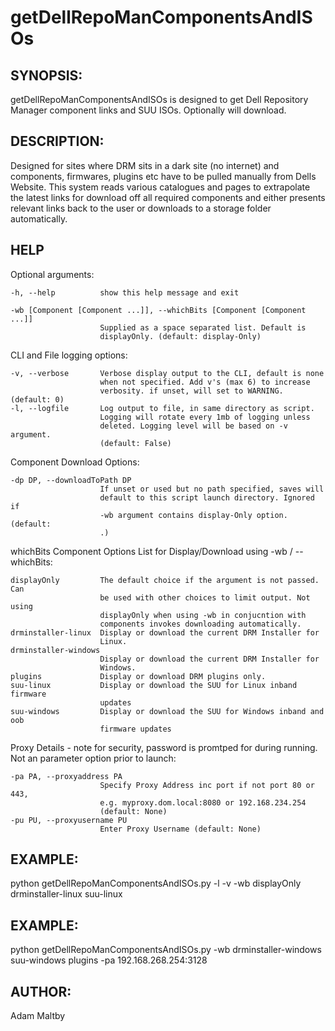 # getDellRepoManComponentsAndISOs

## SYNOPSIS:
getDellRepoManComponentsAndISOs is designed to get Dell Repository Manager component links and SUU ISOs. Optionally will download.

## DESCRIPTION:
Designed for sites where DRM sits in a dark site (no internet) and components, firmwares, plugins etc have to be pulled manually from Dells Website. This system reads various catalogues and pages to extrapolate the latest links for download off all required components and either presents relevant links back to the user or downloads to a storage folder automatically.

## HELP
Optional arguments:

    -h, --help          show this help message and exit

    -wb [Component [Component ...]], --whichBits [Component [Component ...]]
                        Supplied as a space separated list. Default is
                        displayOnly. (default: display-Only)

CLI and File logging options:

    -v, --verbose       Verbose display output to the CLI, default is none
                        when not specified. Add v's (max 6) to increase
                        verbosity. if unset, will set to WARNING. (default: 0)
    -l, --logfile       Log output to file, in same directory as script.
                        Logging will rotate every 1mb of logging unless
                        deleted. Logging level will be based on -v argument.
                        (default: False)

Component Download Options:

    -dp DP, --downloadToPath DP
                        If unset or used but no path specified, saves will
                        default to this script launch directory. Ignored if
                        -wb argument contains display-Only option. (default:
                        .)

whichBits Component Options List for Display/Download using -wb / --whichBits:

    displayOnly         The default choice if the argument is not passed. Can
                        be used with other choices to limit output. Not using
                        displayOnly when using -wb in conjucntion with
                        components invokes downloading automatically.
    drminstaller-linux  Display or download the current DRM Installer for
                        Linux.
    drminstaller-windows
                        Display or download the current DRM Installer for
                        Windows.
    plugins             Display or download DRM plugins only.
    suu-linux           Display or download the SUU for Linux inband firmware
                        updates
    suu-windows         Display or download the SUU for Windows inband and oob
                        firmware updates

Proxy Details - note for security, password is promtped for during running. Not an parameter option prior to launch:

    -pa PA, --proxyaddress PA
                        Specify Proxy Address inc port if not port 80 or 443,
                        e.g. myproxy.dom.local:8080 or 192.168.234.254
                        (default: None)
    -pu PU, --proxyusername PU
                        Enter Proxy Username (default: None)

## EXAMPLE:
python getDellRepoManComponentsAndISOs.py -l -v -wb displayOnly drminstaller-linux suu-linux

## EXAMPLE:
python getDellRepoManComponentsAndISOs.py -wb drminstaller-windows suu-windows plugins -pa 192.168.268.254:3128

## AUTHOR:
Adam Maltby
